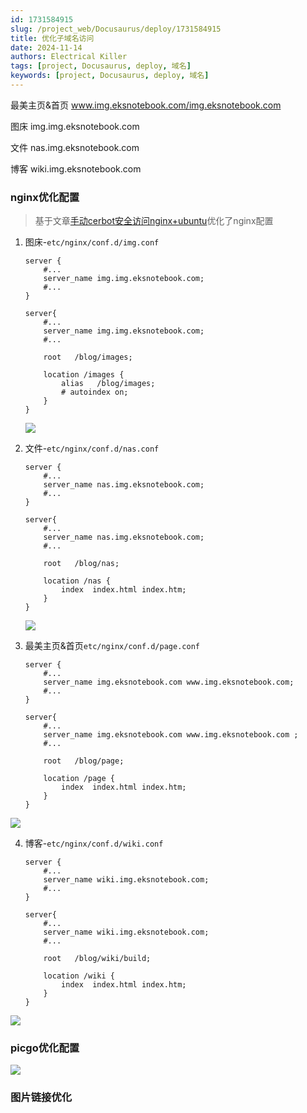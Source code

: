 ```yaml
---
id: 1731584915
slug: /project_web/Docusaurus/deploy/1731584915
title: 优化子域名访问
date: 2024-11-14
authors: Electrical Killer
tags: [project, Docusaurus, deploy, 域名]
keywords: [project, Docusaurus, deploy, 域名]
---
```


最美主页&首页 www.img.eksnotebook.com/img.eksnotebook.com

图床 img.img.eksnotebook.com

文件 nas.img.eksnotebook.com

博客 wiki.img.eksnotebook.com

<!-- truncate -->

### nginx优化配置

> 基于文章[手动cerbot安全访问nginx+ubuntu](https://wiki.eksnotebook.com/docs/project_web/Docusaurus/deploy/1731504861)优化了nginx配置

1. 图床-`etc/nginx/conf.d/img.conf`
    ```config
    server {
    	#...
        server_name img.img.eksnotebook.com;
    	#...
    }
    
    server{
    	#...
        server_name img.img.eksnotebook.com;
    	#...
    	
        root   /blog/images;
    
        location /images {
            alias   /blog/images;
            # autoindex on;
        }
    }
    ```

    <img src="https://img.eksnotebook.com/images/202411142233530.png"/>

2. 文件-`etc/nginx/conf.d/nas.conf`

    ```config
    server {
    	#...
        server_name nas.img.eksnotebook.com;
    	#...
    }
    
    server{
    	#...
        server_name nas.img.eksnotebook.com;
    	#...
    	
    	root   /blog/nas;
    	
        location /nas {
            index  index.html index.htm;
        }
    }
    ```

    <img src="https://img.eksnotebook.com/images/202411142233886.png"/>

3. 最美主页&首页`etc/nginx/conf.d/page.conf`

    ```config
    server {
        #...
        server_name img.eksnotebook.com www.img.eksnotebook.com;
        #...
    }
    
    server{
        #...
        server_name img.eksnotebook.com www.img.eksnotebook.com ;
        #...
    
        root   /blog/page;
        
        location /page {
            index  index.html index.htm;
        }
    }
    ```

<img src="https://img.eksnotebook.com/images/202411142225128.png"/>

4. 博客-`etc/nginx/conf.d/wiki.conf`

    ```config
    server {
        #...
        server_name wiki.img.eksnotebook.com;
        #...
    }
    
    server{
        #...
        server_name wiki.img.eksnotebook.com;
        #...
    
        root   /blog/wiki/build;
    
        location /wiki {
            index  index.html index.htm;
        }
    }
    ```

<img src="https://img.eksnotebook.com/images/202411142234657.png"/>

### picgo优化配置

<img src="https://img.eksnotebook.com/images/202411142223209.png"/>

### 图片链接优化
